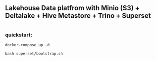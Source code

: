 ## Lakehouse Data platfrom with Minio (S3) + Deltalake + Hive Metastore + Trino + Superset

#

### quickstart:

```
docker-compose up -d
```

```
bash superset/bootstrap.sh 
```
